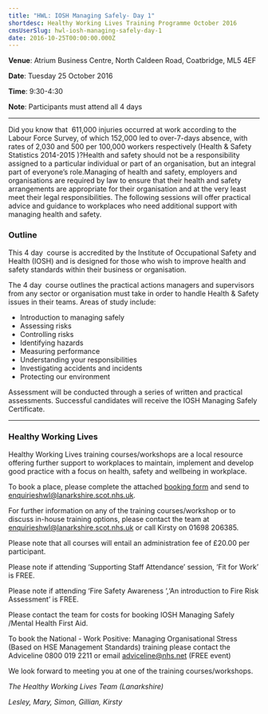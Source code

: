 ```yaml
---
title: "HWL: IOSH Managing Safely- Day 1"
shortdesc: Healthy Working Lives Training Programme October 2016
cmsUserSlug: hwl-iosh-managing-safely-day-1
date: 2016-10-25T00:00:00.000Z
---
```


**Venue**:  Atrium Business Centre, North Caldeen Road, Coatbridge, ML5 4EF

**Date**: Tuesday 25 October 2016

**Time**: 9:30-4:30

**Note**: Participants must attend all 4 days

---

Did you know that  611,000 injuries occurred at work according to the Labour Force Survey, of which 152,000 led to over-7-days absence, with rates of 2,030 and 500 per 100,000 workers respectively (Health & Safety Statistics 2014-2015 )?Health and safety should not be a responsibility assigned to a particular individual or part of an organisation, but an integral part of everyone’s role.Managing of health and safety, employers and organisations are required by law to ensure that their health and safety arrangements are appropriate for their organisation and at the very least meet their legal responsibilities. The following sessions will offer practical advice and guidance to workplaces who need additional support with managing health and safety.

### Outline

This 4 day  course is accredited by the Institute of Occupational Safety and Health (IOSH) and is designed for those who wish to improve health and safety standards within their business or organisation. 

The 4 day  course outlines the practical actions managers and supervisors from any sector or organisation must take in order to handle Health & Safety issues in their teams. Areas of study include:

* Introduction to managing safely
* Assessing risks
* Controlling risks
* Identifying hazards
* Measuring performance
* Understanding your responsibilities
* Investigating accidents and incidents
* Protecting our environment

Assessment will be conducted through a series of written and practical assessments. Successful candidates will receive the IOSH Managing Safely Certificate.

---

### Healthy Working Lives

Healthy Working Lives training courses/workshops are a local resource offering further support  to workplaces to maintain, implement and develop good practice with a focus on  health, safety and wellbeing in workplace.

To book a place, please complete the attached [booking form](/docs/HWL-Booking-Form-june-2016.doc) and send to [enquirieshwl@lanarkshire.scot.nhs.uk](mailto:enquirieshwl@lanarkshire.scot.nhs.uk).

For further information on any of the training courses/workshop or to discuss in-house training options, please contact the team at [enquirieshwl@lanarkshire.scot.nhs.uk](mailto:enquirieshwl@lanarkshire.scot.nhs.uk) or call Kirsty on 01698 206385.

Please note that all courses will entail an administration fee of £20.00 per participant.

Please note if attending ‘Supporting Staff Attendance’ session, ‘Fit for Work’ is FREE.

Please note if attending ‘Fire Safety Awareness ‘,‘An introduction to Fire Risk Assessment’ is FREE.

Please contact the team for costs for booking IOSH Managing Safely /Mental Health First Aid.

To book the National - Work Positive: Managing Organisational Stress (Based on HSE Management Standards) training please contact the  Adviceline 0800 019 2211 or email  adviceline@nhs.net (FREE event)

We look forward to meeting you at one of the training courses/workshops.


*The Healthy Working Lives Team (Lanarkshire)*

*Lesley, Mary, Simon, Gillian, Kirsty*